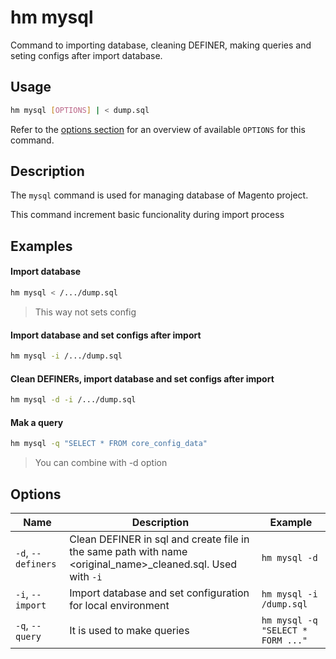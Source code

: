 # hm mysql

Command to importing database, cleaning DEFINER, making queries and seting configs after import database. 

## Usage

```bash
hm mysql [OPTIONS] | < dump.sql
```

Refer to the [options section](#options) for an overview of available `OPTIONS` for this command.

## Description

The `mysql` command is used for managing database of Magento project.

This command increment basic funcionality during import process

## Examples
#### Import database

```bash
hm mysql < /.../dump.sql
```
> This way not sets config

#### Import database and set configs after import

```bash
hm mysql -i /.../dump.sql
```

#### Clean DEFINERs, import database and set configs after import 

```bash
hm mysql -d -i /.../dump.sql
```

#### Mak a query

```bash
hm mysql -q "SELECT * FROM core_config_data"
```

> You can combine with -d option
## Options

| Name                     | Description                                                                                                 | Example                          |
| ------------------------ | ----------------------------------------------------------------------------------------------------------- | -------------------------------- |
| `-d`, `--definers`       | Clean DEFINER in sql and create file in the same path with name <original_name>_cleaned.sql. Used with `-i` | `hm mysql -d`                    |
| `-i`, `--import`         | Import database and set configuration for local environment                                                 | `hm mysql -i /dump.sql`          |
| `-q`, `--query`          | It is used to make queries                                                                                  | `hm mysql -q "SELECT * FORM ..."`|
